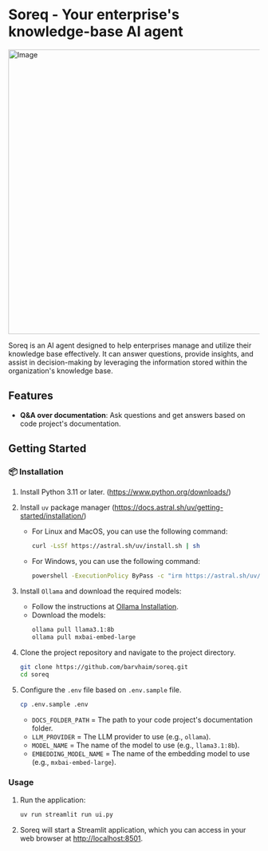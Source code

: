 # Soreq - Your enterprise's knowledge-base AI agent

<img width="571" alt="Image" src="https://github.com/user-attachments/assets/7f3889f1-a0b0-492d-9e90-8d8d78c44525" />

Soreq is an AI agent designed to help enterprises manage and utilize their knowledge base effectively. It can answer questions, provide insights, and assist in decision-making by leveraging the information stored within the organization's knowledge base.

## Features
- **Q&A over documentation**: Ask questions and get answers based on code project's documentation.

## **Getting Started**

### 📦 Installation
1. Install Python 3.11 or later. (https://www.python.org/downloads/)
2. Install `uv` package manager (https://docs.astral.sh/uv/getting-started/installation/)
    - For Linux and MacOS, you can use the following command:
       ```bash
       curl -LsSf https://astral.sh/uv/install.sh | sh
       ```
    - For Windows, you can use the following command:
       ```bash
       powershell -ExecutionPolicy ByPass -c "irm https://astral.sh/uv/install.ps1 | iex"
       ```
3. Install `Ollama` and download the required models:
    - Follow the instructions at [Ollama Installation](https://ollama.com).
    - Download the models:
      ```bash
      ollama pull llama3.1:8b
      ollama pull mxbai-embed-large
      ```
4. Clone the project repository and navigate to the project directory.
    ```bash
   git clone https://github.com/barvhaim/soreq.git
   cd soreq
    ```
5. Configure the `.env` file based on `.env.sample` file.
    ```bash
    cp .env.sample .env
    ```
   
    - `DOCS_FOLDER_PATH` = The path to your code project's documentation folder.
    - `LLM_PROVIDER` = The LLM provider to use (e.g., `ollama`).
    - `MODEL_NAME` = The name of the model to use (e.g., `llama3.1:8b`).
    - `EMBEDDING_MODEL_NAME` = The name of the embedding model to use (e.g., `mxbai-embed-large`).

### Usage
1. Run the application:
    ```bash
    uv run streamlit run ui.py
    ```
2. Soreq will start a Streamlit application, which you can access in your web browser at [http://localhost:8501](http://localhost:8501).